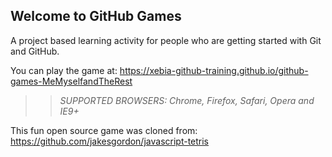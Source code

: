 ## Welcome to GitHub Games

A project based learning activity for people who are getting started with Git and GitHub.

You can play the game at: https://xebia-github-training.github.io/github-games-MeMyselfandTheRest

>> _*SUPPORTED BROWSERS*: Chrome, Firefox, Safari, Opera and IE9+_

This fun open source game was cloned from: https://github.com/jakesgordon/javascript-tetris

